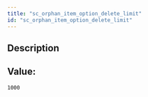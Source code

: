 ```yaml
---
title: "sc_orphan_item_option_delete_limit"
id: "sc_orphan_item_option_delete_limit"
---
```

## Description



## Value: 
```
1000
```